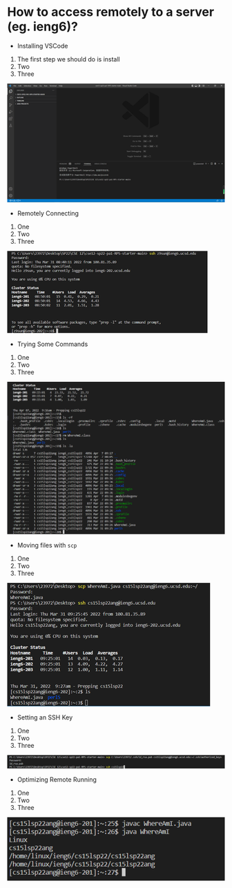 # How to access remotely to a server (eg. ieng6)?

* Installing VSCode
1. The first step we should do is install 
2. Two
3. Three

![Image1](Picture1.png)

* Remotely Connecting
1. One
2. Two
3. Three

![Image2](Picture2.png)

* Trying Some Commands
1. One
2. Two
3. Three

![Image3](Picture3.jpg)

* Moving files with `scp`
1. One
2. Two
3. Three

![Image4](Picture4.png)

* Setting an SSH Key
1. One
2. Two
3. Three

![Image5](Picture5.png)

* Optimizing Remote Running
1. One
2. Two
3. Three

![Image6](Picture6.jpg)
